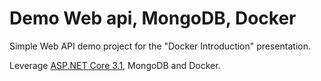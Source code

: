 # Demo Web api, MongoDB, Docker

Simple Web API demo project for the "Docker Introduction" presentation.

Leverage [ASP.NET Core 3.1](https://docs.microsoft.com/en-us/aspnet/core/?view=aspnetcore-3.1), MongoDB and Docker.

